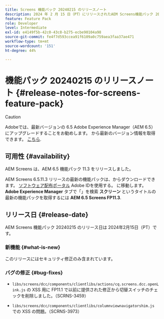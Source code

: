 ```yaml
---
title: Screens 機能パック 20240215 のリリースノート
description: 2024 年 2 月 15 日（PT）にリリースされたAEM Screens機能パック 20240215 について説明します。
feature: Feature Pack
role: Developer
level: Intermediate
exl-id: e4149f5b-42c0-43c8-b275-ecbe90104a98
source-git-commit: fe4f7d593ccea91f6109a0c759aea3faa37ae471
workflow-type: tm+mt
source-wordcount: '151'
ht-degree: 44%

---
```


# 機能パック 20240215 のリリースノート {#release-notes-for-screens-feature-pack}

>[!CAUTION]
>Adobeでは、最新バージョンの 6.5 Adobe Experience Manager（AEM 6.5）にアップグレードすることをお勧めします。 から最新のバージョン情報を取得できます。 [こちら](https://experienceleague.adobe.com/ja/docs/experience-manager-65/content/release-notes/release-notes).

## 可用性 {#availability}

AEM Screens は、AEM 6.5 機能パック 11.3 をリリースしました。

AEM Screens 6.5.11.3 リリースの最新の機能パックは、からダウンロードできます。 [ソフトウェア配布ポータル](https://experience.adobe.com/#/downloads/content/software-distribution/en/aem.html) Adobe IDを使用する。 に移動します。 **Adobe Experience Manager** タブで「」を検索 **スクリーン** というタイトルの最新の機能パックを取得するには **AEM 6.5 Screens FP11.3**.

## リリース日 {#release-date}

AEM Screens 機能パック 20240215 のリリース日は 2024年2月15日（PT）です。

### 新機能 {#what-is-new}

このリリースにはセキュリティ修正のみ含まれています。

### バグの修正 {#bug-fixes}

* `libs/screens/dcc/components/clientlibs/actions/cq.screens.dcc.openLink.js` の XSS 用に FP11.1 で以前に提供された修正から切替スイッチのチェックを削除しました。（SCRNS-3459）

* `libs/screens/dcc/components/clientlibs/columnviewnavigatorshim.js` での XSS の問題。（SCRNS-3973）
